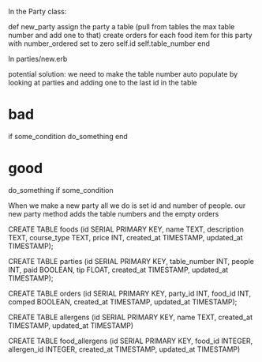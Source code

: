 In the Party class:  

  def new_party
    assign the party a table (pull from tables the max table number and add one to that)
    create orders for each food item for this party with number_ordered set to zero
    self.id
    self.table_number
  end


In parties/new.erb

potential solution:
we need to make the table number auto populate by looking at parties and adding one to the last id in the table

  # bad
  if some_condition
    do_something
  end

  # good
  do_something if some_condition


When we make a new party all we do is set id and number of people.  our new party method adds the table numbers and the empty orders


CREATE TABLE foods 
(id SERIAL PRIMARY KEY, name TEXT, description TEXT, course_type TEXT, price INT, created_at TIMESTAMP, updated_at TIMESTAMP);

CREATE TABLE parties
(id SERIAL PRIMARY KEY, table_number INT, people INT, paid BOOLEAN, tip FLOAT, created_at TIMESTAMP, updated_at TIMESTAMP);

CREATE TABLE orders
(id SERIAL PRIMARY KEY, party_id INT, food_id INT, comped BOOLEAN, created_at TIMESTAMP, updated_at TIMESTAMP);

CREATE TABLE allergens
(id SERIAL PRIMARY KEY, name TEXT, created_at TIMESTAMP, updated_at TIMESTAMP)

CREATE TABLE food_allergens
(id SERIAL PRIMARY KEY, food_id INTEGER, allergen_id INTEGER, created_at TIMESTAMP, updated_at TIMESTAMP)



